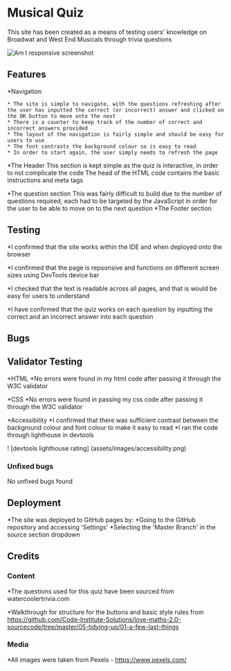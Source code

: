 # Musical Quiz
This site has been created as a means of testing users' knowledge on Broadwat and West End Musicals through trivia questions

![Am I responsive screenshot]()

## Features

*Navigation

    * The site is simple to navigate, with the questions refreshing after the user has inputted the correct (or incorrect) answer and clicked on the OK button to move onto the next
    * There is a counter to keep track of the number of correct and incorrect answers provided
    * The layout of the navigation is fairly simple and should be easy for users to use
    * The font contrasts the background colour so is easy to read
    * In order to start again, the user simply needs to refresh the page

*The Header
    This section is kept simple as the quiz is interactive, in order to not complicate the code
    The head of the HTML code contains the basic instructions and meta tags 

*The question section
    This was fairly difficult to build due to the number of questions required, each had to be targeted by the JavaScript in order for the user to be able to move on to the next question
*The Footer section

    
## Testing

*I confirmed that the site works within the IDE and when deployed onto the browser

*I confirmed that the page is repsonsive and functions on different screen sizes using DevTools device bar

*I checked that the text is readable across all pages, and that is would be easy for users to understand

*I have confirmed that the quiz works on each question by inputting the correct and an incorrect answer into each question

## Bugs


## Validator Testing

*HTML
    *No errors were found in my html code after passing it through the W3C validator

*CSS
    *No errors were found in passing my css code after passing it through the W3C validator

*Accessibility
    *I confirmed that there was sufficient contrast between the background colour and font colour to make it easy to read
    *I ran the code through lighthouse in devtools
  
! [devtools lighthouse rating] (assets/images/accessibility.png)

### Unfixed bugs

No unfixed bugs found

## Deployment

*The site was deployed to GitHub pages by:
    *Going to the GitHub repository and accessing 'Settings'
    *Selecting the 'Master Branch' in the source section dropdown

## Credits

### Content
*The questions used for this quiz have been sourced from watercoolertrivia.com

*Walkthrough for structure for the buttons and basic style rules from <https://github.com/Code-Institute-Solutions/love-maths-2.0-sourcecode/tree/master/05-tidying-up/01-a-few-last-things>

### Media

*All images were taken from Pexels - <https://www.pexels.com/>
